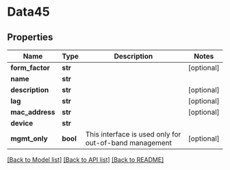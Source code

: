 # Data45

## Properties
Name | Type | Description | Notes
------------ | ------------- | ------------- | -------------
**form_factor** | **str** |  | [optional] 
**name** | **str** |  | 
**description** | **str** |  | [optional] 
**lag** | **str** |  | [optional] 
**mac_address** | **str** |  | [optional] 
**device** | **str** |  | 
**mgmt_only** | **bool** | This interface is used only for out-of-band management | [optional] 

[[Back to Model list]](../README.md#documentation-for-models) [[Back to API list]](../README.md#documentation-for-api-endpoints) [[Back to README]](../README.md)


